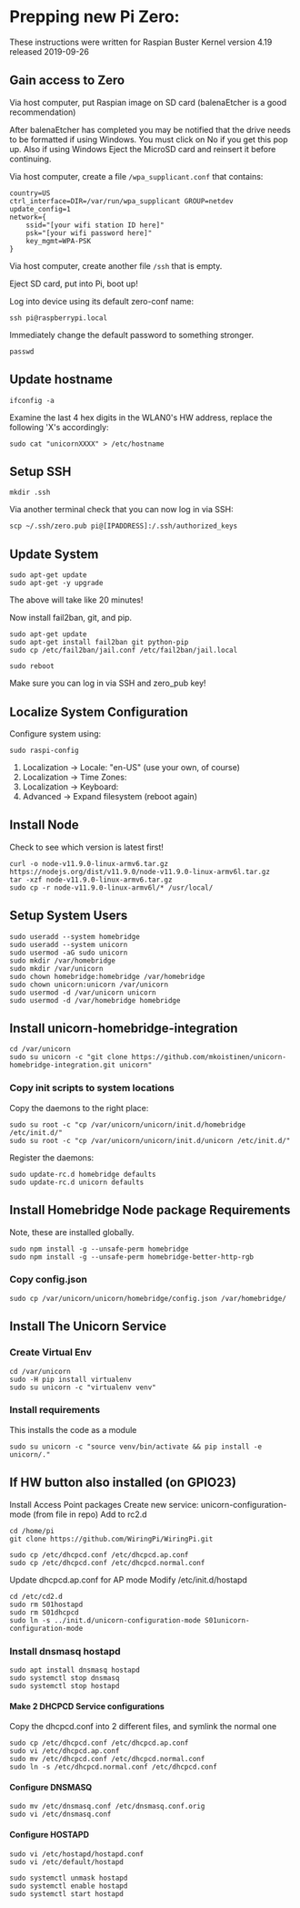 # Prepping new Pi Zero:

These instructions were written for Raspian Buster Kernel version 4.19 released 2019-09-26

## Gain access to Zero
Via host computer, put Raspian image on SD card (balenaEtcher is a good recommendation)

After balenaEtcher has completed you may be notified that the drive needs to be formatted if using Windows. You must click on No if you get this pop up. Also if using Windows Eject the MicroSD card and reinsert it before continuing.

Via host computer, create a file `/wpa_supplicant.conf` that contains:

    country=US
    ctrl_interface=DIR=/var/run/wpa_supplicant GROUP=netdev
    update_config=1
    network={
        ssid="[your wifi station ID here]"
        psk="[your wifi password here]"
        key_mgmt=WPA-PSK
    }

Via host computer, create another file `/ssh` that is empty.

Eject SD card, put into Pi, boot up!

Log into device using its default zero-conf name:

    ssh pi@raspberrypi.local

Immediately change the default password to something stronger.

    passwd

## Update hostname

    ifconfig -a

Examine the last 4 hex digits in the WLAN0's HW address, replace the following
'X's accordingly:

    sudo cat "unicornXXXX" > /etc/hostname


## Setup SSH

    mkdir .ssh

Via another terminal check that you can now log in via SSH:

    scp ~/.ssh/zero.pub pi@[IPADDRESS]:/.ssh/authorized_keys


## Update System

    sudo apt-get update
    sudo apt-get -y upgrade

The above will take like 20 minutes!

Now install fail2ban, git, and pip.

    sudo apt-get update
    sudo apt-get install fail2ban git python-pip
    sudo cp /etc/fail2ban/jail.conf /etc/fail2ban/jail.local

    sudo reboot

Make sure you can log in via SSH and zero_pub key!

## Localize System Configuration

Configure system using:

    sudo raspi-config

1. Localization -> Locale: "en-US" (use your own, of course)
2. Localization -> Time Zones:
3. Localization -> Keyboard:
4. Advanced -> Expand filesystem (reboot again)


## Install Node
Check to see which version is latest first!

    curl -o node-v11.9.0-linux-armv6.tar.gz https://nodejs.org/dist/v11.9.0/node-v11.9.0-linux-armv6l.tar.gz
    tar -xzf node-v11.9.0-linux-armv6.tar.gz
    sudo cp -r node-v11.9.0-linux-armv6l/* /usr/local/

## Setup System Users

    sudo useradd --system homebridge
    sudo useradd --system unicorn
    sudo usermod -aG sudo unicorn
    sudo mkdir /var/homebridge
    sudo mkdir /var/unicorn
    sudo chown homebridge:homebridge /var/homebridge
    sudo chown unicorn:unicorn /var/unicorn
    sudo usermod -d /var/unicorn unicorn
    sudo usermod -d /var/homebridge homebridge

## Install unicorn-homebridge-integration

    cd /var/unicorn
    sudo su unicorn -c "git clone https://github.com/mkoistinen/unicorn-homebridge-integration.git unicorn"

### Copy init scripts to system locations
Copy the daemons to the right place:

    sudo su root -c "cp /var/unicorn/unicorn/init.d/homebridge /etc/init.d/"
    sudo su root -c "cp /var/unicorn/unicorn/init.d/unicorn /etc/init.d/"

Register the daemons:

    sudo update-rc.d homebridge defaults
    sudo update-rc.d unicorn defaults

## Install Homebridge Node package Requirements

Note, these are installed globally.

    sudo npm install -g --unsafe-perm homebridge
    sudo npm install -g --unsafe-perm homebridge-better-http-rgb

### Copy config.json

    sudo cp /var/unicorn/unicorn/homebridge/config.json /var/homebridge/


## Install The Unicorn Service

### Create Virtual Env

    cd /var/unicorn
    sudo -H pip install virtualenv
    sudo su unicorn -c "virtualenv venv"

### Install requirements
This installs the code as a module

    sudo su unicorn -c "source venv/bin/activate && pip install -e unicorn/."


## If HW button also installed (on GPIO23)

Install Access Point packages
Create new service: unicorn-configuration-mode (from file in repo)
Add to rc2.d

    cd /home/pi
    git clone https://github.com/WiringPi/WiringPi.git

    sudo cp /etc/dhcpcd.conf /etc/dhcpcd.ap.conf
    sudo cp /etc/dhcpcd.conf /etc/dhcpcd.normal.conf

Update dhcpcd.ap.conf for AP mode
Modify /etc/init.d/hostapd

    cd /etc/cd2.d
    sudo rm S01hostapd
    sudo rm S01dhcpcd
    sudo ln -s ../init.d/unicorn-configuration-mode S01unicorn-configuration-mode


### Install dnsmasq hostapd

    sudo apt install dnsmasq hostapd
    sudo systemctl stop dnsmasq
    sudo systemctl stop hostapd

#### Make 2 DHCPCD Service configurations

Copy the dhcpcd.conf into 2 different files, and symlink the normal one

    sudo cp /etc/dhcpcd.conf /etc/dhcpcd.ap.conf
    sudo vi /etc/dhcpcd.ap.conf
    sudo mv /etc/dhcpcd.conf /etc/dhcpcd.normal.conf
    sudo ln -s /etc/dhcpcd.normal.conf /etc/dhcpcd.conf

#### Configure DNSMASQ

    sudo mv /etc/dnsmasq.conf /etc/dnsmasq.conf.orig
    sudo vi /etc/dnsmasq.conf

#### Configure HOSTAPD

    sudo vi /etc/hostapd/hostapd.conf
    sudo vi /etc/default/hostapd

    sudo systemctl unmask hostapd
    sudo systemctl enable hostapd
    sudo systemctl start hostapd
